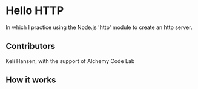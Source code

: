 Hello HTTP
===

In which I practice using the Node.js 'http' module to create an http server.

## Contributors
Keli Hansen, with the support of Alchemy Code Lab

## How it works

